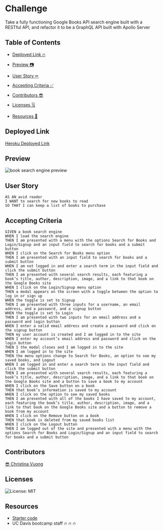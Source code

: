 # Challenge
Take a fully functioning Google Books API search engine built with a RESTful API, and refactor it to be a GraphQL API built with Apollo Server

## Table of Contents
- [Deployed Link 🔥](#deployed-link) 

- [Preview 📷](#preview)

- [User Story ✏](#user-story)

- [Accepting Criteria ✅](#accepting-criteria)

- [Contributors 😎](#contributors)

- [Licenses 🗒](#licenses)

- [Resources 💾](#resources)

## Deployed Link
[Heroku Deployed Link](https://book-finder-engine.herokuapp.com/)


## Preview
![book search engine preview](https://github.com/ccvuong/Book-Search-Engine/assets/116984891/d9434f11-08b0-4f2e-b886-11675224886a)


## User Story
```
AS AN avid reader
I WANT to search for new books to read
SO THAT I can keep a list of books to purchase
```

## Accepting Criteria
```
GIVEN a book search engine
WHEN I load the search engine
THEN I am presented with a menu with the options Search for Books and Login/Signup and an input field to search for books and a submit button
WHEN I click on the Search for Books menu option
THEN I am presented with an input field to search for books and a submit button
WHEN I am not logged in and enter a search term in the input field and click the submit button
THEN I am presented with several search results, each featuring a book’s title, author, description, image, and a link to that book on the Google Books site
WHEN I click on the Login/Signup menu option
THEN a modal appears on the screen with a toggle between the option to log in or sign up
WHEN the toggle is set to Signup
THEN I am presented with three inputs for a username, an email address, and a password, and a signup button
WHEN the toggle is set to Login
THEN I am presented with two inputs for an email address and a password and login button
WHEN I enter a valid email address and create a password and click on the signup button
THEN my user account is created and I am logged in to the site
WHEN I enter my account’s email address and password and click on the login button
THEN I the modal closes and I am logged in to the site
WHEN I am logged in to the site
THEN the menu options change to Search for Books, an option to see my saved books, and Logout
WHEN I am logged in and enter a search term in the input field and click the submit button
THEN I am presented with several search results, each featuring a book’s title, author, description, image, and a link to that book on the Google Books site and a button to save a book to my account
WHEN I click on the Save button on a book
THEN that book’s information is saved to my account
WHEN I click on the option to see my saved books
THEN I am presented with all of the books I have saved to my account, each featuring the book’s title, author, description, image, and a link to that book on the Google Books site and a button to remove a book from my account
WHEN I click on the Remove button on a book
THEN that book is deleted from my saved books list
WHEN I click on the Logout button
THEN I am logged out of the site and presented with a menu with the options Search for Books and Login/Signup and an input field to search for books and a submit button  
```

## Contributors
[😎 Christina Vuong ](https://github.com/ccvuong)

## Licenses
![License: MIT](https://img.shields.io/badge/License-MIT-yellow.svg)

## Resources
- [Starter code](https://github.com/coding-boot-camp/solid-broccoli)
- UC Davis bootcamp staff 🔥 🔥 🔥
